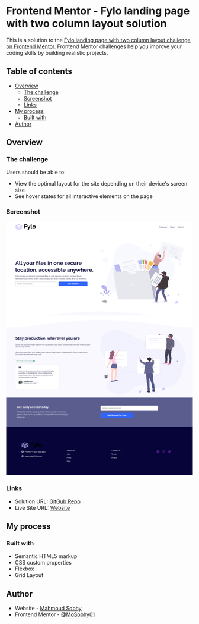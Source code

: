# Frontend Mentor - Fylo landing page with two column layout solution

This is a solution to the [Fylo landing page with two column layout challenge on Frontend Mentor](https://www.frontendmentor.io/challenges/fylo-landing-page-with-two-column-layout-5ca5ef041e82137ec91a50f5). Frontend Mentor challenges help you improve your coding skills by building realistic projects.

## Table of contents

- [Overview](#overview)
  - [The challenge](#the-challenge)
  - [Screenshot](#screenshot)
  - [Links](#links)
- [My process](#my-process)
  - [Built with](#built-with)
- [Author](#author)


## Overview


### The challenge

Users should be able to:

- View the optimal layout for the site depending on their device's screen size
- See hover states for all interactive elements on the page

### Screenshot

![Design](/screen1.png)
![Design](/Screen2.png)
![Design](/Screen3.png)

### Links

- Solution URL: [GitGub Repo](https://github.com/MoSobhy01/Landing_Page)
- Live Site URL: [Website](https://mosobhy01.github.io/Landing_Page) 

## My process

### Built with

- Semantic HTML5 markup
- CSS custom properties
- Flexbox
- Grid Layout



## Author

- Website - [Mahmoud Sobhy](https://github.com/MoSobhy01)
- Frontend Mentor - [@MoSobhy01](https://www.frontendmentor.io/profile/MoSobhy01)



